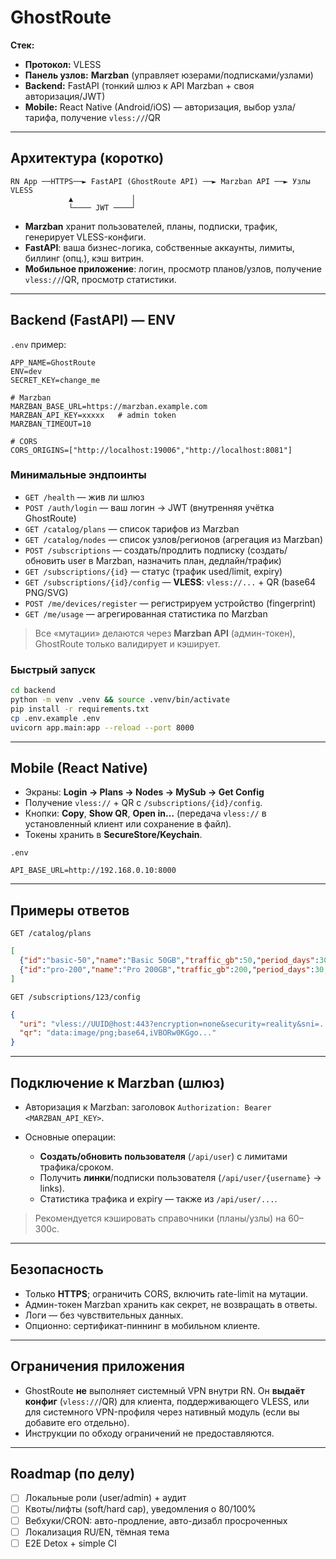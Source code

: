 # GhostRoute

**Стек:**

* **Протокол:** VLESS
* **Панель узлов:** **Marzban** (управляет юзерами/подписками/узлами)
* **Backend:** FastAPI (тонкий шлюз к API Marzban + своя авторизация/JWT)
* **Mobile:** React Native (Android/iOS) — авторизация, выбор узла/тарифа, получение `vless://`/QR

---

## Архитектура (коротко)

```
RN App ──HTTPS──► FastAPI (GhostRoute API) ──► Marzban API ──► Узлы VLESS
             ▲             │
             └──── JWT ────┘
```

* **Marzban** хранит пользователей, планы, подписки, трафик, генерирует VLESS-конфиги.
* **FastAPI**: ваша бизнес-логика, собственные аккаунты, лимиты, биллинг (опц.), кэш витрин.
* **Мобильное приложение**: логин, просмотр планов/узлов, получение `vless://`/QR, просмотр статистики.

---

## Backend (FastAPI) — ENV

`.env` пример:

```
APP_NAME=GhostRoute
ENV=dev
SECRET_KEY=change_me

# Marzban
MARZBAN_BASE_URL=https://marzban.example.com
MARZBAN_API_KEY=xxxxx   # admin token
MARZBAN_TIMEOUT=10

# CORS
CORS_ORIGINS=["http://localhost:19006","http://localhost:8081"]
```

### Минимальные эндпоинты

* `GET /health` — жив ли шлюз
* `POST /auth/login` — ваш логин → JWT (внутренняя учётка GhostRoute)
* `GET /catalog/plans` — список тарифов из Marzban
* `GET /catalog/nodes` — список узлов/регионов (агрегация из Marzban)
* `POST /subscriptions` — создать/продлить подписку (создать/обновить user в Marzban, назначить план, дедлайн/трафик)
* `GET /subscriptions/{id}` — статус (трафик used/limit, expiry)
* `GET /subscriptions/{id}/config` — **VLESS**: `vless://...` + QR (base64 PNG/SVG)
* `POST /me/devices/register` — регистрируем устройство (fingerprint)
* `GET /me/usage` — агрегированная статистика по Marzban

> Все «мутации» делаются через **Marzban API** (админ-токен), GhostRoute только валидирует и кэширует.

### Быстрый запуск

```bash
cd backend
python -m venv .venv && source .venv/bin/activate
pip install -r requirements.txt
cp .env.example .env
uvicorn app.main:app --reload --port 8000
```

---

## Mobile (React Native)

* Экраны: **Login → Plans → Nodes → MySub → Get Config**
* Получение `vless://` + QR с `/subscriptions/{id}/config`.
* Кнопки: **Copy**, **Show QR**, **Open in…** (передача `vless://` в установленный клиент или сохранение в файл).
* Токены хранить в **SecureStore/Keychain**.

`.env`

```
API_BASE_URL=http://192.168.0.10:8000
```

---

## Примеры ответов

`GET /catalog/plans`

```json
[
  {"id":"basic-50","name":"Basic 50GB","traffic_gb":50,"period_days":30,"price":0},
  {"id":"pro-200","name":"Pro 200GB","traffic_gb":200,"period_days":30,"price":0}
]
```

`GET /subscriptions/123/config`

```json
{
  "uri": "vless://UUID@host:443?encryption=none&security=reality&sni=...#GhostRoute-Pro",
  "qr": "data:image/png;base64,iVBORw0KGgo..."
}
```

---

## Подключение к Marzban (шлюз)

* Авторизация к Marzban: заголовок `Authorization: Bearer <MARZBAN_API_KEY>`.
* Основные операции:

  * **Создать/обновить пользователя** (`/api/user`) с лимитами трафика/сроком.
  * Получить **линки**/подписки пользователя (`/api/user/{username}` → links).
  * Статистика трафика и expiry — также из `/api/user/...`.

> Рекомендуется кэшировать справочники (планы/узлы) на 60–300с.

---

## Безопасность

* Только **HTTPS**; ограничить CORS, включить rate-limit на мутации.
* Админ-токен Marzban хранить как секрет, не возвращать в ответы.
* Логи — без чувствительных данных.
* Опционно: сертификат-пиннинг в мобильном клиенте.

---

## Ограничения приложения

* GhostRoute **не** выполняет системный VPN внутри RN. Он **выдаёт конфиг** (`vless://`/QR) для клиента, поддерживающего VLESS, или для системного VPN-профиля через нативный модуль (если вы добавите его отдельно).
* Инструкции по обходу ограничений не предоставляются.

---

## Roadmap (по делу)

* [ ] Локальные роли (user/admin) + аудит
* [ ] Квоты/лифты (soft/hard cap), уведомления о 80/100%
* [ ] Вебхуки/CRON: авто-продление, авто-дизабл просроченных
* [ ] Локализация RU/EN, тёмная тема
* [ ] E2E Detox + simple CI
